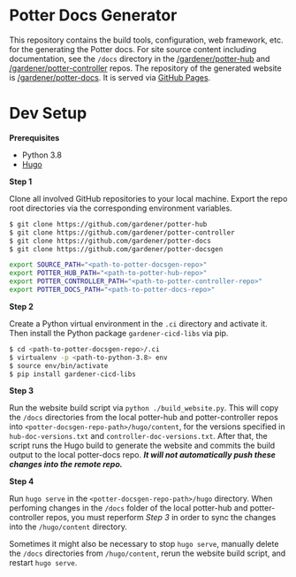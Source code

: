 # Potter Docs Generator

This repository contains the build tools, configuration, web framework, etc. for the generating the Potter docs. For site source content including documentation, see the `/docs` directory in the [/gardener/potter-hub](https://github.com/gardener/documentation/) and [/gardener/potter-controller](https://github.com/gardener/documentation/) repos. The repository of the generated website is [/gardener/potter-docs](https://github.com/gardener/potter-docs). It is served via [GitHub Pages](https://pages.github.com/).

# Dev Setup

**Prerequisites**

- Python 3.8
- [Hugo](https://gohugo.io/)

**Step 1**

Clone all involved GitHub repositories to your local machine. Export the repo root directories via the corresponding environment variables.

```bash
$ git clone https://github.com/gardener/potter-hub
$ git clone https://github.com/gardener/potter-controller
$ git clone https://github.com/gardener/potter-docs
$ git clone https://github.com/gardener/potter-docsgen

export SOURCE_PATH="<path-to-potter-docsgen-repo>"
export POTTER_HUB_PATH="<path-to-potter-hub-repo>"
export POTTER_CONTROLLER_PATH="<path-to-potter-controller-repo>"
export POTTER_DOCS_PATH="<path-to-potter-docs-repo>"
```

**Step 2** 

Create a Python virtual environment in the `.ci` directory and activate it. Then install the Python package `gardener-cicd-libs` via pip.

```bash
$ cd <path-to-potter-docsgen-repo>/.ci
$ virtualenv -p <path-to-python-3.8> env
$ source env/bin/activate
$ pip install gardener-cicd-libs
```

**Step 3** 

Run the website build script via `python ./build_website.py`. This will copy the `/docs` directories from the local potter-hub and potter-controller repos into `<potter-docsgen-repo-path>/hugo/content`, for the versions specified in `hub-doc-versions.txt` and `controller-doc-versions.txt`. After that, the script runs the Hugo build to generate the website and commits the build output to the local potter-docs repo. ***It will not automatically push these changes into the remote repo.***

**Step 4** 

Run `hugo serve` in the `<potter-docsgen-repo-path>/hugo` directory. When perfoming changes in the `/docs` folder of the local potter-hub and potter-controller repos, you must reperform *Step 3* in order to sync the changes into the `/hugo/content` directory. 

Sometimes it might also be necessary to stop `hugo serve`, manually delete the `/docs` directories from `/hugo/content`, rerun the website build script, and restart `hugo serve`.

